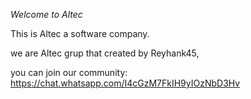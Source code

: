 *Welcome to Altec*

This is Altec a software company.
  
we are Altec grup that created by Reyhank45,
  
you can join our community:
  https://chat.whatsapp.com/I4cGzM7FkIH9yIOzNbD3Hv

